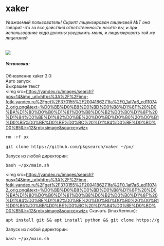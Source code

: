 # xaker
<h6>Уважаемый пользователь! Скрипт лицензирован лицензией MIT она говорит что за все действия ответственность несёте вы, и при использование кода должны уведомить меня, и лицензировать той же лицензией</h6>
<img src=https://yandex.ru/images/search?pos=14&img_url=https%3A%2F%2Fimg-fotki.yandex.ru%2Fget%2F370155%2F200418627.1fa%2F0_1af7a6_ed110742_orig.png&text=%D0%BB%D0%B8%D0%BD%D0%B8%D1%8F%20%D0%BA%D1%80%D0%B0%D1%81%D0%B8%D0%B2%D0%B0%D1%8F%20%D1%84%D0%BE%D1%82%D0%BE%20%D0%BD%D0%B0%20%D0%B1%D0%B5%D0%BB%D0%BE%D0%BC%20%D1%84%D0%BE%D0%BD%D0%B5&lr=12&rpt=simage&source=wiz></img>
<h5>Установка:</h5>

Обновление xaker 3.0:</br>
Авто запуск </br>
Выкрашен текст </br>
<img src=https://yandex.ru/images/search?pos=14&img_url=https%3A%2F%2Fimg-fotki.yandex.ru%2Fget%2F370155%2F200418627.1fa%2F0_1af7a6_ed110742_orig.png&text=%D0%BB%D0%B8%D0%BD%D0%B8%D1%8F%20%D0%BA%D1%80%D0%B0%D1%81%D0%B8%D0%B2%D0%B0%D1%8F%20%D1%84%D0%BE%D1%82%D0%BE%20%D0%BD%D0%B0%20%D0%B1%D0%B5%D0%BB%D0%BE%D0%BC%20%D1%84%D0%BE%D0%BD%D0%B5&lr=12&rpt=simage&source=wiz></img>
<pre>rm -rf px</br>
git clone https://github.com/pkgsearch/xaker ~/px/ <br></pre>
Запуск из любой директории:
<pre>bash ~/px/main.sh <br></pre>
<img src=https://yandex.ru/images/search?pos=14&img_url=https%3A%2F%2Fimg-fotki.yandex.ru%2Fget%2F370155%2F200418627.1fa%2F0_1af7a6_ed110742_orig.png&text=%D0%BB%D0%B8%D0%BD%D0%B8%D1%8F%20%D0%BA%D1%80%D0%B0%D1%81%D0%B8%D0%B2%D0%B0%D1%8F%20%D1%84%D0%BE%D1%82%D0%BE%20%D0%BD%D0%B0%20%D0%B1%D0%B5%D0%BB%D0%BE%D0%BC%20%D1%84%D0%BE%D0%BD%D0%B5&lr=12&rpt=simage&source=wiz></img>
Скачать (linux/termux):</br>
<pre>apt install git && apt install python && git clone https://github.com/pkgsearch/xaker ~/px/ && pip install requests</br></pre>
Запуск из любой директории:</br>
<pre>bash ~/px/main.sh <br></pre>

